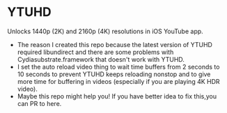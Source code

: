 # YTUHD

Unlocks 1440p (2K) and 2160p (4K) resolutions in iOS YouTube app.
- The reason I created this repo because the latest version of YTUHD required libundirect and there are some problems with Cydiasubstrate.framework that doesn't work with YTUHD.
- I set the auto reload video thing to wait time buffers from 2 seconds to 10 seconds to prevent YTUHD keeps reloading nonstop and to give more time for buffering in videos (especially if you are playing 4K HDR video).
- Maybe this repo might help you! If you have better idea to fix this,you can PR to here.
